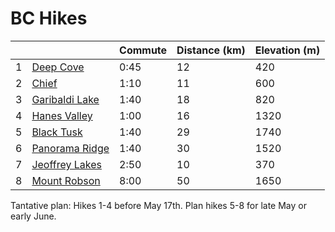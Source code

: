 # BC Hikes

|   |                                                                                            | Commute | Distance (km) | Elevation (m) | 
|---|--------------------------------------------------------------------------------------------|---------|---------------|---------------|
| 1 | [Deep Cove](https://www.vancouvertrails.com/trails/baden-powell-deep-cove-to-lynn-canyon/) | 0:45    | 12            | 420           |
| 2 | [Chief](https://www.vancouvertrails.com/trails/stawamus-chief/)                            | 1:10    | 11            | 600           | 
| 3 | [Garibaldi Lake](https://www.vancouvertrails.com/trails/garibaldi-lake/)                   | 1:40    | 18            | 820           | 
| 4 | [Hanes Valley](https://www.vancouvertrails.com/trails/hanes-valley-trail/)                 | 1:00    | 16            | 1320          |
| 5 | [Black Tusk](https://www.vancouvertrails.com/trails/black-tusk/)                           | 1:40    | 29            | 1740          | 
| 6 | [Panorama Ridge](https://www.vancouvertrails.com/trails/panorama-ridge/)                   | 1:40    | 30            | 1520          | 
| 7 | [Jeoffrey Lakes](https://www.vancouvertrails.com/trails/joffre-lakes/)                     | 2:50    | 10            | 370           |
| 8 | [Mount Robson](https://bcparks.ca/parks/mt-robson/berg-lake-trail/)                        | 8:00    | 50            | 1650          | 

Tantative plan: Hikes 1-4 before May 17th. Plan hikes 5-8 for late May or early June. 
